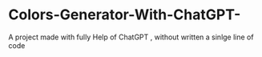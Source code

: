 # Colors-Generator-With-ChatGPT-
A project made with fully Help of ChatGPT , without written a sinlge line of code 
